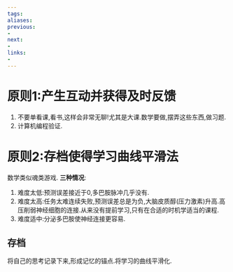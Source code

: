 ```yaml
---
tags:
aliases:
previous:
- 
next:
- 
links:
- 
---
```

# 原则1:产生互动并获得及时反馈

1. 不要单看课,看书,这样会非常无聊!尤其是大课.数学要做,摆弄这些东西,做习题.
2. 计算机编程验证.

# 原则2:存档使得学习曲线平滑法
数学类似魂类游戏.
**三种情况**:
1. 难度太低:预测误差接近于0,多巴胺脉冲几乎没有.
2. 难度太高:任务太难连续失败,预测误差总是为负,大脑皮质醇(压力激素)升高.高压削弱神经细胞的连接.从来没有提前学习,只有在合适的时机学适当的课程.
3. 难度适中:分泌多巴胺使神经连接更容易.

## 存档
将自己的思考记录下来,形成记忆的锚点.将学习的曲线平滑化.